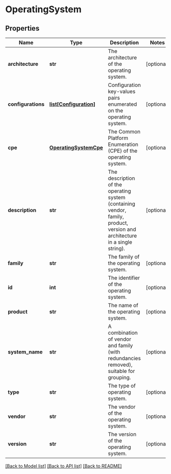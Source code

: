 # OperatingSystem

## Properties
Name | Type | Description | Notes
------------ | ------------- | ------------- | -------------
**architecture** | **str** | The architecture of the operating system. | [optional] 
**configurations** | [**list[Configuration]**](Configuration.md) | Configuration key-values pairs enumerated on the operating system. | [optional] 
**cpe** | [**OperatingSystemCpe**](OperatingSystemCpe.md) | The Common Platform Enumeration (CPE) of the operating system. | [optional] 
**description** | **str** | The description of the operating system (containing vendor, family, product, version and architecture in a single string). | [optional] 
**family** | **str** | The family of the operating system. | [optional] 
**id** | **int** | The identifier of the operating system. | [optional] 
**product** | **str** | The name of the operating system. | [optional] 
**system_name** | **str** | A combination of vendor and family (with redundancies removed), suitable for grouping. | [optional] 
**type** | **str** | The type of operating system. | [optional] 
**vendor** | **str** | The vendor of the operating system. | [optional] 
**version** | **str** | The version of the operating system. | [optional] 

[[Back to Model list]](../README.md#documentation-for-models) [[Back to API list]](../README.md#documentation-for-api-endpoints) [[Back to README]](../README.md)


